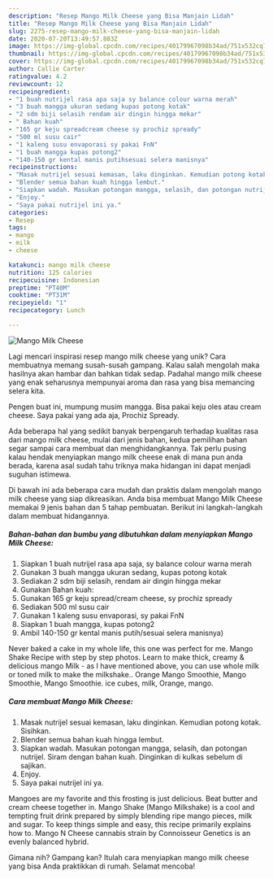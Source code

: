 ```yaml
---
description: "Resep Mango Milk Cheese yang Bisa Manjain Lidah"
title: "Resep Mango Milk Cheese yang Bisa Manjain Lidah"
slug: 2275-resep-mango-milk-cheese-yang-bisa-manjain-lidah
date: 2020-07-20T13:49:57.883Z
image: https://img-global.cpcdn.com/recipes/40179967098b34ad/751x532cq70/mango-milk-cheese-foto-resep-utama.jpg
thumbnail: https://img-global.cpcdn.com/recipes/40179967098b34ad/751x532cq70/mango-milk-cheese-foto-resep-utama.jpg
cover: https://img-global.cpcdn.com/recipes/40179967098b34ad/751x532cq70/mango-milk-cheese-foto-resep-utama.jpg
author: Callie Carter
ratingvalue: 4.2
reviewcount: 12
recipeingredient:
- "1 buah nutrijel rasa apa saja sy balance colour warna merah"
- "3 buah mangga ukuran sedang kupas potong kotak"
- "2 sdm biji selasih rendam air dingin hingga mekar"
- " Bahan kuah"
- "165 gr keju spreadcream cheese sy prochiz spready"
- "500 ml susu cair"
- "1 kaleng susu envaporasi sy pakai FnN"
- "1 buah mangga kupas potong2"
- "140-150 gr kental manis putihsesuai selera manisnya"
recipeinstructions:
- "Masak nutrijel sesuai kemasan, laku dinginkan. Kemudian potong kotak. Sisihkan."
- "Blender semua bahan kuah hingga lembut."
- "Siapkan wadah. Masukan potongan mangga, selasih, dan potongan nutrijel. Siram dengan bahan kuah. Dinginkan di kulkas sebelum di sajikan."
- "Enjoy."
- "Saya pakai nutrijel ini ya."
categories:
- Resep
tags:
- mango
- milk
- cheese

katakunci: mango milk cheese 
nutrition: 125 calories
recipecuisine: Indonesian
preptime: "PT40M"
cooktime: "PT31M"
recipeyield: "1"
recipecategory: Lunch

---
```



![Mango Milk Cheese](https://img-global.cpcdn.com/recipes/40179967098b34ad/751x532cq70/mango-milk-cheese-foto-resep-utama.jpg)

Lagi mencari inspirasi resep mango milk cheese yang unik? Cara membuatnya memang susah-susah gampang. Kalau salah mengolah maka hasilnya akan hambar dan bahkan tidak sedap. Padahal mango milk cheese yang enak seharusnya mempunyai aroma dan rasa yang bisa memancing selera kita.

Pengen buat ini, mumpung musim mangga. Bisa pakai keju oles atau cream cheese. Saya pakai yang ada aja, Prochiz Spready.

Ada beberapa hal yang sedikit banyak berpengaruh terhadap kualitas rasa dari mango milk cheese, mulai dari jenis bahan, kedua pemilihan bahan segar sampai cara membuat dan menghidangkannya. Tak perlu pusing kalau hendak menyiapkan mango milk cheese enak di mana pun anda berada, karena asal sudah tahu triknya maka hidangan ini dapat menjadi suguhan istimewa.


Di bawah ini ada beberapa cara mudah dan praktis dalam mengolah mango milk cheese yang siap dikreasikan. Anda bisa membuat Mango Milk Cheese memakai 9 jenis bahan dan 5 tahap pembuatan. Berikut ini langkah-langkah dalam membuat hidangannya.

<!--inarticleads1-->

##### Bahan-bahan dan bumbu yang dibutuhkan dalam menyiapkan Mango Milk Cheese:

1. Siapkan 1 buah nutrijel rasa apa saja, sy balance colour warna merah
1. Gunakan 3 buah mangga ukuran sedang, kupas potong kotak
1. Sediakan 2 sdm biji selasih, rendam air dingin hingga mekar
1. Gunakan  Bahan kuah:
1. Gunakan 165 gr keju spread/cream cheese, sy prochiz spready
1. Sediakan 500 ml susu cair
1. Gunakan 1 kaleng susu envaporasi, sy pakai FnN
1. Siapkan 1 buah mangga, kupas potong2
1. Ambil 140-150 gr kental manis putih/sesuai selera manisnya)


Never baked a cake in my whole life, this one was perfect for me. Mango Shake Recipe with step by step photos. Learn to make thick, creamy &amp; delicious mango Milk - as I have mentioned above, you can use whole milk or toned milk to make the milkshake.. Orange Mango Smoothie, Mango Smoothie, Mango Smoothie. ice cubes, milk, Orange, mango. 

<!--inarticleads2-->

##### Cara membuat Mango Milk Cheese:

1. Masak nutrijel sesuai kemasan, laku dinginkan. Kemudian potong kotak. Sisihkan.
1. Blender semua bahan kuah hingga lembut.
1. Siapkan wadah. Masukan potongan mangga, selasih, dan potongan nutrijel. Siram dengan bahan kuah. Dinginkan di kulkas sebelum di sajikan.
1. Enjoy.
1. Saya pakai nutrijel ini ya.


Mangoes are my favorite and this frosting is just delicious. Beat butter and cream cheese together in. Mango Shake (Mango Milkshake) is a cool and tempting fruit drink prepared by simply blending ripe mango pieces, milk and sugar. To keep things simple and easy, this recipe primarily explains how to. Mango N Cheese cannabis strain by Connoisseur Genetics is an evenly balanced hybrid. 

Gimana nih? Gampang kan? Itulah cara menyiapkan mango milk cheese yang bisa Anda praktikkan di rumah. Selamat mencoba!
